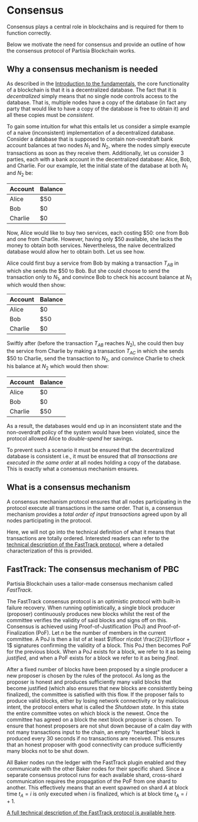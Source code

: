 # Consensus

Consensus plays a central role in blockchains and is required for them to function correctly.

Below we motivate the need for consensus and provide an outline of how the consensus protocol of Partisia Blockchain
works.

## Why a consensus mechanism is needed

As described in the [Introduction to the fundamentals](./introduction-to-the-fundamentals.md#what-is-a-blockchain), the
core functionality of a blockchain is that it is a decentralized database. The fact that it is _decentralized_ simply
means that no single node controls access to the database. That is, multiple nodes have a copy of the database (in fact
any party that would like to have a copy of the database is free to obtain it) and all these copies must be
_consistent_.

To gain some intuition for what this entails let us consider a simple example of a naive (inconsistent) implementation
of a decentralized database. Consider a database that is supposed to contain non-overdraft bank account balances at two
nodes $N_1$ and $N_2$, where the nodes simply execute transactions as soon as they receive them. Additionally, let us
consider 3 parties, each with a bank account in the decentralized database: Alice, Bob, and Charlie. For our example,
let the initial state of the database at both $N_1$ and $N_2$ be:

| Account | Balance |
| ------- | ------- |
| Alice   | \$50    |
| Bob     | \$0     |
| Charlie | \$0     |

Now, Alice would like to buy two services, each costing \$50: one from Bob and one from Charlie. However, having only
\$50 available, she lacks the money to obtain both services. Nevertheless, the naive decentralized database would allow
her to obtain both. Let us see how.

Alice could first buy a service from Bob by making a transaction $T_{AB}$ in which she sends the \$50 to Bob. But she
could choose to send the transaction only to $N_1$, and convince Bob to check his account balance at $N_1$ which would
then show:

| Account | Balance |
| ------- | ------- |
| Alice   | \$0     |
| Bob     | \$50    |
| Charlie | \$0     |

Swiftly after (before the transaction $T_{AB}$ reaches $N_{2}$), she could then buy the service from Charlie by making a
transaction $T_{AC}$ in which she sends \$50 to Charlie, send the transaction to $N_2$, and convince Charlie to check
his balance at $N_2$ which would then show:

| Account | Balance |
| ------- | ------- |
| Alice   | \$0     |
| Bob     | \$0     |
| Charlie | \$50    |

As a result, the databases would end up in an inconsistent state and the non-overdraft policy of the system would have
been violated, since the protocol allowed Alice to _double-spend_ her savings.

To prevent such a scenario it must be ensured that the decentralized database is consistent i.e., it must be ensured
that _all transactions are executed in the same order_ at all nodes holding a copy of the database. This is exactly what
a consensus mechanism ensures.

## What is a consensus mechanism

A consensus mechanism protocol ensures that all nodes participating in the protocol execute all transactions in the same
order. That is, a consensus mechanism provides a _total order of input transactions_ agreed upon by all nodes
participating in the protocol.

Here, we will not go into the technical definition of what it means that transactions are totally ordered. Interested
readers can refer to
the [technical description of the FastTrack protocol](https://drive.google.com/file/d/1nxAMs95F3Y6LhibOjHiDVRgAN2Z51iLn/view),
where a detailed characterization of this is provided.

## FastTrack: The consensus mechanism of PBC

Partisia Blockchain uses a tailor-made consensus mechanism called _FastTrack_.

The FastTrack consensus protocol is an optimistic protocol with built-in failure recovery. When running optimistically,
a single block producer (proposer) continuously produces new blocks whilst the rest of the committee verifies the
validity of said blocks and signs off on this.
Consensus is achieved using Proof-of-Justification (PoJ) and Proof-of-Finalization (PoF). Let $n$ be the number of
members in the current committee. A PoJ is then a list of at least $\lfloor n\cdot \frac{2}{3}\rfloor + 1$ signatures
confirming the validity of a
block. This PoJ then becomes PoF for the previous block. When a PoJ exists for a block, we refer to it as being
_justified_, and when a PoF exists for a block we refer to it as being _final_.

After a fixed number of blocks have been proposed by a single producer a new proposer is chosen by the rules of the
protocol. As long as the proposer is honest and produces sufficiently many valid blocks that become justified (which
also ensures that new blocks are consistently being finalized), the committee is satisfied with this flow.
If the proposer fails to produce valid blocks, either by losing network connectivity or by malicious intent, the
protocol enters what is called the _Shutdown state_. In this state the entire committee votes on which block is the
newest. Once the committee has agreed on a block the next block proposer is chosen. To ensure that honest proposers are
not shut down because of a calm day with not many transactions input to the chain, an empty "heartbeat" block is
produced every 30 seconds if no transactions are received. This ensures that an honest proposer with good connectivity
can produce sufficiently many blocks not to be shut down.

All Baker nodes run the ledger with the FastTrack plugin enabled and they communicate with the other Baker nodes for
their specific shard. Since a separate consensus protocol runs for each available shard, cross-shard communication
requires the propagation of the PoF from one shard to another. This effectively means that an event spawned on shard $A$
at block time $t_A = i$ is only executed when $i$ is finalized, which is at block time $t_A = i + 1$.

[A full technical description of the FastTrack protocol is available here](https://drive.google.com/file/d/1nxAMs95F3Y6LhibOjHiDVRgAN2Z51iLn/view).

